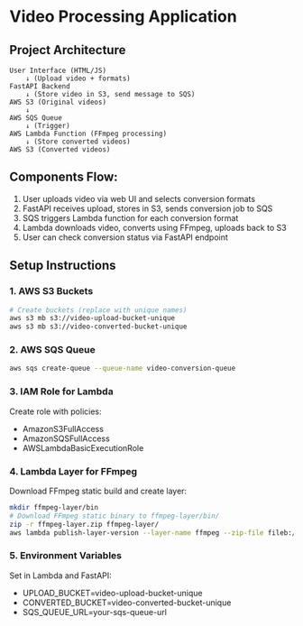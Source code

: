 # Video Processing Application

## Project Architecture

```
User Interface (HTML/JS)
    ↓ (Upload video + formats)
FastAPI Backend
    ↓ (Store video in S3, send message to SQS)
AWS S3 (Original videos)
    ↓
AWS SQS Queue
    ↓ (Trigger)
AWS Lambda Function (FFmpeg processing)
    ↓ (Store converted videos)
AWS S3 (Converted videos)
```

## Components Flow:
1. User uploads video via web UI and selects conversion formats
2. FastAPI receives upload, stores in S3, sends conversion job to SQS
3. SQS triggers Lambda function for each conversion format
4. Lambda downloads video, converts using FFmpeg, uploads back to S3
5. User can check conversion status via FastAPI endpoint

## Setup Instructions

### 1. AWS S3 Buckets
```bash
# Create buckets (replace with unique names)
aws s3 mb s3://video-upload-bucket-unique
aws s3 mb s3://video-converted-bucket-unique
```

### 2. AWS SQS Queue
```bash
aws sqs create-queue --queue-name video-conversion-queue
```

### 3. IAM Role for Lambda
Create role with policies:
- AmazonS3FullAccess
- AmazonSQSFullAccess
- AWSLambdaBasicExecutionRole

### 4. Lambda Layer for FFmpeg
Download FFmpeg static build and create layer:
```bash
mkdir ffmpeg-layer/bin
# Download FFmpeg static binary to ffmpeg-layer/bin/
zip -r ffmpeg-layer.zip ffmpeg-layer/
aws lambda publish-layer-version --layer-name ffmpeg --zip-file fileb://ffmpeg-layer.zip
```

### 5. Environment Variables
Set in Lambda and FastAPI:
- UPLOAD_BUCKET=video-upload-bucket-unique
- CONVERTED_BUCKET=video-converted-bucket-unique
- SQS_QUEUE_URL=your-sqs-queue-url